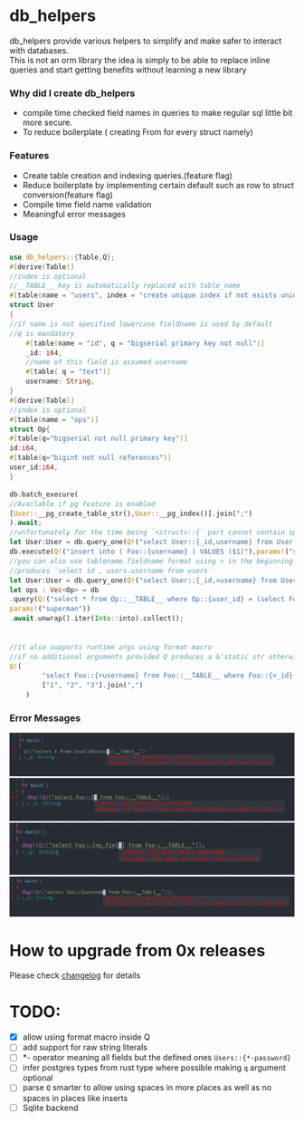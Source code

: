 # db_helpers
db_helpers provide various helpers to simplify and make safer to interact with databases.  
This is not an orm library the idea is simply to be able to replace inline queries and start getting benefits without learning a new library

### Why did I create db_helpers
- compile time checked field names in queries to make regular sql little bit more secure.
- To reduce boilerplate ( creating From<Row> for every struct namely)

### Features
- Create table creation and indexing queries.(feature flag)
- Reduce boilerplate by implementing certain default such as row to struct conversion(feature flag)
- Compile time field name validation
- Meaningful error messages 

### Usage
```rust
use db_helpers::{Table,Q};
#[derive(Table)]
//index is optional
//__TABLE__ key is automatically replaced with table_name
#[table(name = "users", index = "create unique index if not exists unique_usernames_of_users on __TABLE__ (username)")]
struct User
{
//if name is not specified lowercase fieldname is used by default 
//q is mandatory
	#[table(name = "id", q = "bigserial primary key not null")]
	_id: i64,
	//name of this field is assumed username
	#[table( q = "text")]
	username: String,
}
#[derive(Table)]
//index is optional
#[table(name = "ops")]
struct Op{
#[table(q="bigserial not null primary key")]
id:i64,
#[table(q="bigint not null references")]
user_id:i64,
}
```
```rust 
db.batch_execure(
//Available if pg feature is enabled
[User::__pg_create_table_str(),User::__pg_index()].join(";")
).await;
//unfortunately for the time being `<struct>::{` part cannot contain spaces smarter parsing is in the todo list
let User:User = db.query_one(Q!("select User::{_id,username} from User::__TABLE__"),params!()).await.unwrap();
db.execute(Q!("insert into ( Foo::{username} ) VALUES ($1)"),params!("superman")).await.unwrap();
//you can also use tablename.fieldname format using > in the beginning of the field
//produces `select id , users.username from users`
let User:User = db.query_one(Q!("select User::{_id,>username} from User::__TABLE__"),params!()).await.unwrap();
let ops : Vec<Op> = db
.query(Q!("select * from Op::__TABLE__ where Op::{user_id} = (select Foo::{_id} from Foo::__TABLE__ where Foo::{username} = $1)"),
params!("superman"))
.await.unwrap().iter(Into::into).collect();


//it also supports runtime args using format macro
//if no additional arguments provided Q produces a &'static str otherwise it passes everything to format! macro 
Q!(
		"select Foo::{>username} from Foo::__TABLE__ where Foo::{>_id} in ({})",
		["1", "2", "3"].join(",")
	)
```

### Error Messages

![invalid_struct](https://github.com/NikosEfthias/db-helpers/raw/master/img/invalid_struct.png)
![missing_fields](https://github.com/NikosEfthias/db-helpers/raw/master/img/missing_fields.png)
![no_field](https://github.com/NikosEfthias/db-helpers/raw/master/img/no_field.png)
![missing_close](https://github.com/NikosEfthias/db-helpers/raw/master/img/missing_close.png)

# How to upgrade from 0x releases
Please check [changelog](https://github.com/NikosEfthias/db-helpers/blob/master/Changelog.md) for details


# TODO:
- [x] allow using format macro inside Q
- [ ] add support for raw string literals
- [ ] *- operator meaning all fields but the defined ones `Users::{*-password}`
- [ ] infer postgres types from rust type where possible making `q` argument optional
- [ ] parse `Q` smarter to allow using spaces in more places as well as no spaces in places like inserts
- [ ] Sqlite backend
